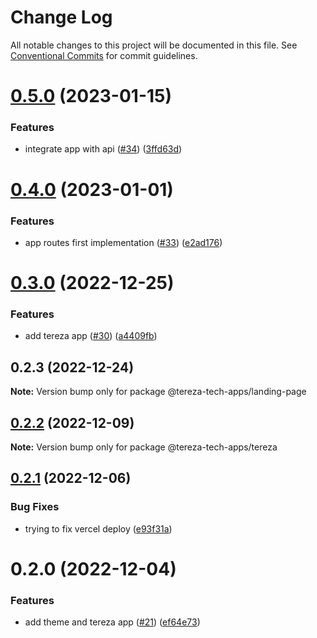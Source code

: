 # Change Log

All notable changes to this project will be documented in this file.
See [Conventional Commits](https://conventionalcommits.org) for commit guidelines.

# [0.5.0](https://github.com/terezatech/tereza-tech/compare/@tereza-tech-apps/landing-page@0.4.0...@tereza-tech-apps/landing-page@0.5.0) (2023-01-15)

### Features

- integrate app with api ([#34](https://github.com/terezatech/tereza-tech/issues/34)) ([3ffd63d](https://github.com/terezatech/tereza-tech/commit/3ffd63d1c530e584702860085df58d9632c67381))

# [0.4.0](https://github.com/terezatech/tereza-tech/compare/@tereza-tech-apps/landing-page@0.3.0...@tereza-tech-apps/landing-page@0.4.0) (2023-01-01)

### Features

- app routes first implementation ([#33](https://github.com/terezatech/tereza-tech/issues/33)) ([e2ad176](https://github.com/terezatech/tereza-tech/commit/e2ad1768d96cf9859a552d3b1c9f62300c4373b2))

# [0.3.0](https://github.com/terezatech/tereza-tech/compare/@tereza-tech-apps/landing-page@0.2.3...@tereza-tech-apps/landing-page@0.3.0) (2022-12-25)

### Features

- add tereza app ([#30](https://github.com/terezatech/tereza-tech/issues/30)) ([a4409fb](https://github.com/terezatech/tereza-tech/commit/a4409fbc730459f8a88a59b8af26456c59c4bd71))

## 0.2.3 (2022-12-24)

**Note:** Version bump only for package @tereza-tech-apps/landing-page

## [0.2.2](https://github.com/terezatech/tereza-tech/compare/@tereza-tech-apps/tereza@0.2.1...@tereza-tech-apps/tereza@0.2.2) (2022-12-09)

**Note:** Version bump only for package @tereza-tech-apps/tereza

## [0.2.1](https://github.com/terezatech/tereza-tech/compare/@tereza-tech-apps/tereza@0.2.0...@tereza-tech-apps/tereza@0.2.1) (2022-12-06)

### Bug Fixes

- trying to fix vercel deploy ([e93f31a](https://github.com/terezatech/tereza-tech/commit/e93f31a3c78e7a20323812b4902b559ad26579aa))

# 0.2.0 (2022-12-04)

### Features

- add theme and tereza app ([#21](https://github.com/terezatech/tereza-tech/issues/21)) ([ef64e73](https://github.com/terezatech/tereza-tech/commit/ef64e73df3b47339d39ba0ff946afcfe655c6eaa))
